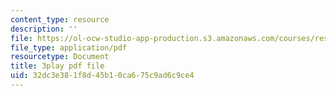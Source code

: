 ```yaml
---
content_type: resource
description: ''
file: https://ol-ocw-studio-app-production.s3.amazonaws.com/courses/res-18-010-a-2020-vision-of-linear-algebra-spring-2020/32dc3e381f8d45b10ca675c9ad6c9ce4_JFIaRtKNP2E.pdf
file_type: application/pdf
resourcetype: Document
title: 3play pdf file
uid: 32dc3e38-1f8d-45b1-0ca6-75c9ad6c9ce4
---
```

